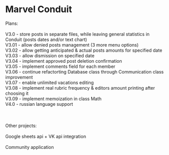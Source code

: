 # Marvel Conduit

Plans:\
\
V3.0 - store posts in separate files, while leaving general statistics in Conduit (posts dates and/or text chart)\
V3.01 - allow denied posts management (3 more menu options)\
V3.02 - allow getting anticipated & actual posts amounts for specified date\
V3.03 - allow dismission on specified date\
V3.04 - implement approved post deletion confirmation\
V3.05 - implement comments field for each member\
V3.06 - continue refactorting Database class through Communication class improvement\
V3.07 - enable unlimited vacations editing\
V3.08 - implement real rubric frequency & editors amount printing after choosing it\
V3.09 - implement memoization in class Math\
V4.0 - russian language support\
\
\
\
Other projects:\
\
Google sheets api + VK api integration\
\
Community application
